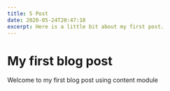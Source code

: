 ```yaml
---
title: 5 Post
date: 2020-05-24T20:47:18
excerpt: Here is a little bit about my first post.
---
```


# My first blog post

Welcome to my first blog post using content module